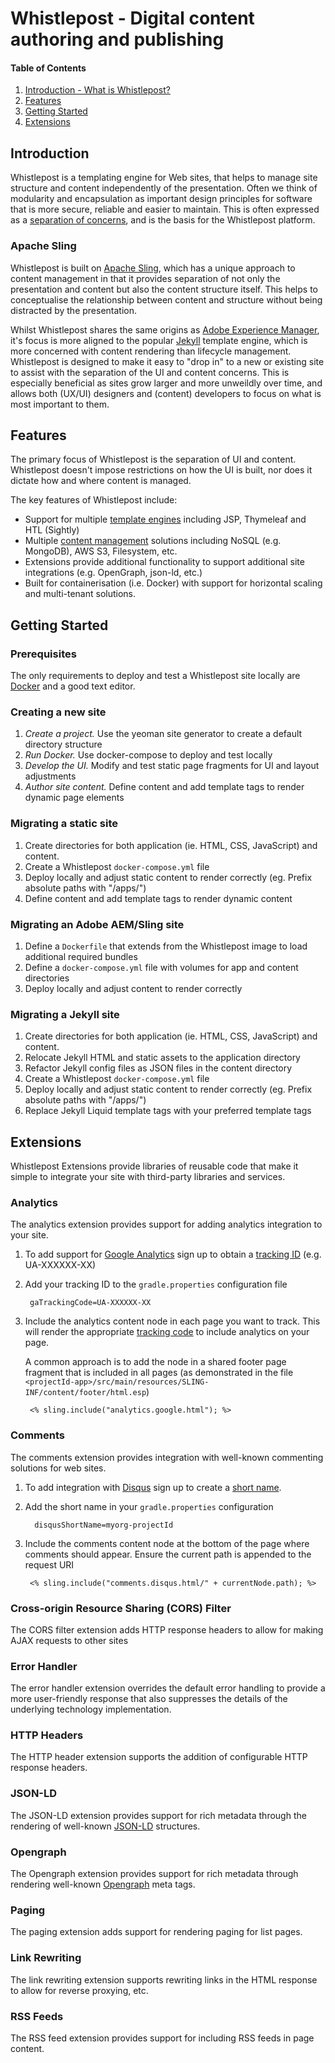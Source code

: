 # Whistlepost - Digital content authoring and publishing

[separation of concerns]: https://en.wikipedia.org/wiki/Separation_of_concerns

[Apache Sling]: http://sling.apache.org/
[template engines]: https://sling.apache.org/documentation/bundles/scripting.html
[content management]: https://sling.apache.org/documentation/bundles.html#resource-providers

[Jekyll]: https://jekyllrb.com/
[Wordpress]: https://wordpress.org/
[Adobe Experience Manager]: https://en.wikipedia.org/wiki/Day_Software

[Webpack]: https://webpack.github.io
[Docker]: https://www.docker.com

[Lazybones]: https://github.com/pledbrook/lazybones
[SDKMAN]: http://sdkman.io/

[Google Analytics]: https://analytics.google.com/analytics
[Disqus]: https://disqus.com
[JSON-LD]: https://json-ld.org
[Opengraph]: http://ogp.me


[Introduction]: #introduction

[Features]: #features

[Getting Started]: #getting-started

[Extensions]: #extensions


#### Table of Contents

1. [Introduction - What is Whistlepost?][Introduction]
2. [Features][Features]
2. [Getting Started][Getting Started]
2. [Extensions][Extensions]

## Introduction

Whistlepost is a templating engine for Web sites, that helps to manage site structure and content independently of the presentation. Often
we think of modularity and encapsulation as important design principles for software that is more secure, reliable and easier to maintain.
This is often expressed as a [separation of concerns], and is the basis for the Whistlepost platform.

### Apache Sling

Whistlepost is built on [Apache Sling], which has a unique approach to content management in that it provides separation of not only the presentation and content but also the content structure itself. This helps to conceptualise the relationship between content and structure without being distracted by the presentation.

Whilst Whistlepost shares the same origins as [Adobe Experience Manager], it's focus is more aligned to the popular [Jekyll] template engine, which is more concerned with content rendering than lifecycle management. Whistlepost is designed to make it easy to "drop in" to a new or existing site to assist with the separation of the UI and content concerns. This is especially beneficial as sites grow larger and more unweildly over time, and allows both (UX/UI) designers and (content) developers to focus on what is most important to them.

## Features

The primary focus of Whistlepost is the separation of UI and content. Whistlepost doesn't impose restrictions on how the UI is built,
nor does it dictate how and where content is managed.

The key features of Whistlepost include:

* Support for multiple [template engines] including JSP, Thymeleaf and HTL (Sightly)
* Multiple [content management] solutions including NoSQL (e.g. MongoDB), AWS S3, Filesystem, etc.
* Extensions provide additional functionality to support additional site integrations (e.g. OpenGraph, json-ld, etc.)
* Built for containerisation (i.e. Docker) with support for horizontal scaling and multi-tenant solutions.


## Getting Started

### Prerequisites

The only requirements to deploy and test a Whistlepost site locally are [Docker] and a good text editor.

### Creating a new site

1. *Create a project.* Use the yeoman site generator to create a default directory structure
2. *Run Docker.* Use docker-compose to deploy and test locally
3. *Develop the UI.* Modify and test static page fragments for UI and layout adjustments
4. *Author site content.* Define content and add template tags to render dynamic page elements

### Migrating a static site

1. Create directories for both application (ie. HTML, CSS, JavaScript) and content.
2. Create a Whistlepost `docker-compose.yml` file
3. Deploy locally and adjust static content to render correctly (eg. Prefix absolute paths with "/apps/")
4. Define content and add template tags to render dynamic content

### Migrating an Adobe AEM/Sling site

1. Define a `Dockerfile` that extends from the Whistlepost image to load additional required bundles
1. Define a `docker-compose.yml` file with volumes for app and content directories
2. Deploy locally and adjust content to render correctly
	  
### Migrating a Jekyll site

1. Create directories for both application (ie. HTML, CSS, JavaScript) and content.
2. Relocate Jekyll HTML and static assets to the application directory
3. Refactor Jekyll config files as JSON files in the content directory
4. Create a Whistlepost `docker-compose.yml` file
5. Deploy locally and adjust static content to render correctly (eg. Prefix absolute paths with "/apps/")
6. Replace Jekyll Liquid template tags with your preferred template tags

## Extensions

Whistlepost Extensions provide libraries of reusable code that make it simple to integrate your site with
third-party libraries and services.

### Analytics

The analytics extension provides support for adding analytics integration to your site. 

1. To add support for [Google Analytics] sign up to obtain a [tracking ID](https://support.google.com/analytics/answer/7372977?hl=en) (e.g. UA-XXXXXX-XX)

1. Add your tracking ID to the `gradle.properties` configuration file

		gaTrackingCode=UA-XXXXXX-XX

1. Include the analytics content node in each page you want to track. This will render the appropriate
 [tracking code](https://support.google.com/analytics/answer/6086097?hl=en) to include analytics on your page.
 
	A common approach is to add the node in a shared footer page fragment that is included in all pages
(as demonstrated in the file `<projectId-app>/src/main/resources/SLING-INF/content/footer/html.esp`)

		<% sling.include("analytics.google.html"); %>

### Comments

The comments extension provides integration with well-known commenting solutions for web sites.

1. To add integration with [Disqus] sign up to create a [short name](https://help.disqus.com/customer/portal/articles/466208-what-s-a-shortname-).

1. Add the short name in your `gradle.properties` configuration

		 disqusShortName=myorg-projectId

1. Include the comments content node at the bottom of the page where comments should appear. Ensure the current path
is appended to the request URI

		<% sling.include("comments.disqus.html/" + currentNode.path); %>

### Cross-origin Resource Sharing (CORS) Filter

The CORS filter extension adds HTTP response headers to allow for making AJAX requests to other sites

### Error Handler

The error handler extension overrides the default error handling to provide a more user-friendly response that
also suppresses the details of the underlying technology implementation.

### HTTP Headers

The HTTP header extension supports the addition of configurable HTTP response headers.

### JSON-LD

The JSON-LD extension provides support for rich metadata through the rendering of well-known [JSON-LD] structures.  

### Opengraph

The Opengraph extension provides support for rich metadata through rendering well-known [Opengraph] meta tags.

### Paging

The paging extension adds support for rendering paging for list pages.

### Link Rewriting

The link rewriting extension supports rewriting links in the HTML response to allow for reverse proxying, etc.

### RSS Feeds

The RSS feed extension provides support for including RSS feeds in page content.
		
